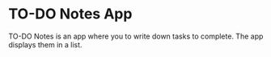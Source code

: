TO-DO Notes App
=========================================================================

TO-DO Notes is an app where you to write down tasks to complete. The app displays them in a list.



